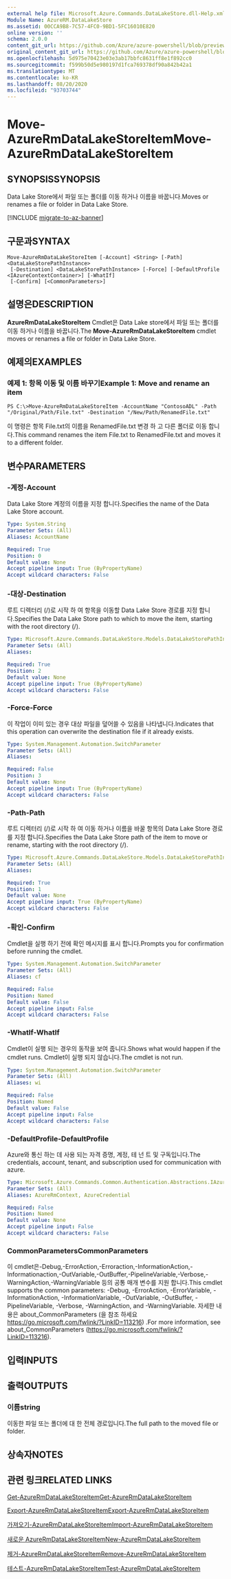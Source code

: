 ```yaml
---
external help file: Microsoft.Azure.Commands.DataLakeStore.dll-Help.xml
Module Name: AzureRM.DataLakeStore
ms.assetid: 00CCA9B8-7C57-4FC0-9BD1-5FC16010E820
online version: ''
schema: 2.0.0
content_git_url: https://github.com/Azure/azure-powershell/blob/preview/src/ResourceManager/DataLakeStore/Commands.DataLakeStore/help/Move-AzureRmDataLakeStoreItem.md
original_content_git_url: https://github.com/Azure/azure-powershell/blob/preview/src/ResourceManager/DataLakeStore/Commands.DataLakeStore/help/Move-AzureRmDataLakeStoreItem.md
ms.openlocfilehash: 5d975e70423e03e3ab17bbfc8631ff8e1f892cc0
ms.sourcegitcommit: f599b50d5e980197d1fca769378df90a842b42a1
ms.translationtype: MT
ms.contentlocale: ko-KR
ms.lasthandoff: 08/20/2020
ms.locfileid: "93703744"
---
```

# <span data-ttu-id="83bea-101">Move-AzureRmDataLakeStoreItem</span><span class="sxs-lookup"><span data-stu-id="83bea-101">Move-AzureRmDataLakeStoreItem</span></span>

## <span data-ttu-id="83bea-102">SYNOPSIS</span><span class="sxs-lookup"><span data-stu-id="83bea-102">SYNOPSIS</span></span>
<span data-ttu-id="83bea-103">Data Lake Store에서 파일 또는 폴더를 이동 하거나 이름을 바꿉니다.</span><span class="sxs-lookup"><span data-stu-id="83bea-103">Moves or renames a file or folder in Data Lake Store.</span></span>

[!INCLUDE [migrate-to-az-banner](../../includes/migrate-to-az-banner.md)]

## <span data-ttu-id="83bea-104">구문과</span><span class="sxs-lookup"><span data-stu-id="83bea-104">SYNTAX</span></span>

```
Move-AzureRmDataLakeStoreItem [-Account] <String> [-Path] <DataLakeStorePathInstance>
 [-Destination] <DataLakeStorePathInstance> [-Force] [-DefaultProfile <IAzureContextContainer>] [-WhatIf]
 [-Confirm] [<CommonParameters>]
```

## <span data-ttu-id="83bea-105">설명은</span><span class="sxs-lookup"><span data-stu-id="83bea-105">DESCRIPTION</span></span>
<span data-ttu-id="83bea-106">**AzureRmDataLakeStoreItem** Cmdlet은 Data Lake store에서 파일 또는 폴더를 이동 하거나 이름을 바꿉니다.</span><span class="sxs-lookup"><span data-stu-id="83bea-106">The **Move-AzureRmDataLakeStoreItem** cmdlet moves or renames a file or folder in Data Lake Store.</span></span>

## <span data-ttu-id="83bea-107">예제의</span><span class="sxs-lookup"><span data-stu-id="83bea-107">EXAMPLES</span></span>

### <span data-ttu-id="83bea-108">예제 1: 항목 이동 및 이름 바꾸기</span><span class="sxs-lookup"><span data-stu-id="83bea-108">Example 1: Move and rename an item</span></span>
```
PS C:\>Move-AzureRmDataLakeStoreItem -AccountName "ContosoADL" -Path "/Original/Path/File.txt" -Destination "/New/Path/RenamedFile.txt"
```

<span data-ttu-id="83bea-109">이 명령은 항목 File.txt의 이름을 RenamedFile.txt 변경 하 고 다른 폴더로 이동 합니다.</span><span class="sxs-lookup"><span data-stu-id="83bea-109">This command renames the item File.txt to RenamedFile.txt and moves it to a different folder.</span></span>

## <span data-ttu-id="83bea-110">변수</span><span class="sxs-lookup"><span data-stu-id="83bea-110">PARAMETERS</span></span>

### <span data-ttu-id="83bea-111">-계정</span><span class="sxs-lookup"><span data-stu-id="83bea-111">-Account</span></span>
<span data-ttu-id="83bea-112">Data Lake Store 계정의 이름을 지정 합니다.</span><span class="sxs-lookup"><span data-stu-id="83bea-112">Specifies the name of the Data Lake Store account.</span></span>

```yaml
Type: System.String
Parameter Sets: (All)
Aliases: AccountName

Required: True
Position: 0
Default value: None
Accept pipeline input: True (ByPropertyName)
Accept wildcard characters: False
```

### <span data-ttu-id="83bea-113">-대상</span><span class="sxs-lookup"><span data-stu-id="83bea-113">-Destination</span></span>
<span data-ttu-id="83bea-114">루트 디렉터리 (/)로 시작 하 여 항목을 이동할 Data Lake Store 경로를 지정 합니다.</span><span class="sxs-lookup"><span data-stu-id="83bea-114">Specifies the Data Lake Store path to which to move the item, starting with the root directory (/).</span></span>

```yaml
Type: Microsoft.Azure.Commands.DataLakeStore.Models.DataLakeStorePathInstance
Parameter Sets: (All)
Aliases: 

Required: True
Position: 2
Default value: None
Accept pipeline input: True (ByPropertyName)
Accept wildcard characters: False
```

### <span data-ttu-id="83bea-115">-Force</span><span class="sxs-lookup"><span data-stu-id="83bea-115">-Force</span></span>
<span data-ttu-id="83bea-116">이 작업이 이미 있는 경우 대상 파일을 덮어쓸 수 있음을 나타냅니다.</span><span class="sxs-lookup"><span data-stu-id="83bea-116">Indicates that this operation can overwrite the destination file if it already exists.</span></span>

```yaml
Type: System.Management.Automation.SwitchParameter
Parameter Sets: (All)
Aliases: 

Required: False
Position: 3
Default value: None
Accept pipeline input: True (ByPropertyName)
Accept wildcard characters: False
```

### <span data-ttu-id="83bea-117">-Path</span><span class="sxs-lookup"><span data-stu-id="83bea-117">-Path</span></span>
<span data-ttu-id="83bea-118">루트 디렉터리 (/)로 시작 하 여 이동 하거나 이름을 바꿀 항목의 Data Lake Store 경로를 지정 합니다.</span><span class="sxs-lookup"><span data-stu-id="83bea-118">Specifies the Data Lake Store path of the item to move or rename, starting with the root directory (/).</span></span>

```yaml
Type: Microsoft.Azure.Commands.DataLakeStore.Models.DataLakeStorePathInstance
Parameter Sets: (All)
Aliases: 

Required: True
Position: 1
Default value: None
Accept pipeline input: True (ByPropertyName)
Accept wildcard characters: False
```

### <span data-ttu-id="83bea-119">-확인</span><span class="sxs-lookup"><span data-stu-id="83bea-119">-Confirm</span></span>
<span data-ttu-id="83bea-120">Cmdlet을 실행 하기 전에 확인 메시지를 표시 합니다.</span><span class="sxs-lookup"><span data-stu-id="83bea-120">Prompts you for confirmation before running the cmdlet.</span></span>

```yaml
Type: System.Management.Automation.SwitchParameter
Parameter Sets: (All)
Aliases: cf

Required: False
Position: Named
Default value: False
Accept pipeline input: False
Accept wildcard characters: False
```

### <span data-ttu-id="83bea-121">-WhatIf</span><span class="sxs-lookup"><span data-stu-id="83bea-121">-WhatIf</span></span>
<span data-ttu-id="83bea-122">Cmdlet이 실행 되는 경우의 동작을 보여 줍니다.</span><span class="sxs-lookup"><span data-stu-id="83bea-122">Shows what would happen if the cmdlet runs.</span></span>
<span data-ttu-id="83bea-123">Cmdlet이 실행 되지 않습니다.</span><span class="sxs-lookup"><span data-stu-id="83bea-123">The cmdlet is not run.</span></span>

```yaml
Type: System.Management.Automation.SwitchParameter
Parameter Sets: (All)
Aliases: wi

Required: False
Position: Named
Default value: False
Accept pipeline input: False
Accept wildcard characters: False
```

### <span data-ttu-id="83bea-124">-DefaultProfile</span><span class="sxs-lookup"><span data-stu-id="83bea-124">-DefaultProfile</span></span>
<span data-ttu-id="83bea-125">Azure와 통신 하는 데 사용 되는 자격 증명, 계정, 테 넌 트 및 구독입니다.</span><span class="sxs-lookup"><span data-stu-id="83bea-125">The credentials, account, tenant, and subscription used for communication with azure.</span></span>

```yaml
Type: Microsoft.Azure.Commands.Common.Authentication.Abstractions.IAzureContextContainer
Parameter Sets: (All)
Aliases: AzureRmContext, AzureCredential

Required: False
Position: Named
Default value: None
Accept pipeline input: False
Accept wildcard characters: False
```

### <span data-ttu-id="83bea-126">CommonParameters</span><span class="sxs-lookup"><span data-stu-id="83bea-126">CommonParameters</span></span>
<span data-ttu-id="83bea-127">이 cmdlet은-Debug,-ErrorAction,-Erroraction,-InformationAction,-Informationaction,-OutVariable,-OutBuffer,-PipelineVariable,-Verbose,-WarningAction,-WarningVariable 등의 공통 매개 변수를 지원 합니다.</span><span class="sxs-lookup"><span data-stu-id="83bea-127">This cmdlet supports the common parameters: -Debug, -ErrorAction, -ErrorVariable, -InformationAction, -InformationVariable, -OutVariable, -OutBuffer, -PipelineVariable, -Verbose, -WarningAction, and -WarningVariable.</span></span> <span data-ttu-id="83bea-128">자세한 내용은 about_CommonParameters (을 참조 하세요 https://go.microsoft.com/fwlink/?LinkID=113216) .</span><span class="sxs-lookup"><span data-stu-id="83bea-128">For more information, see about_CommonParameters (https://go.microsoft.com/fwlink/?LinkID=113216).</span></span>

## <span data-ttu-id="83bea-129">입력</span><span class="sxs-lookup"><span data-stu-id="83bea-129">INPUTS</span></span>

## <span data-ttu-id="83bea-130">출력</span><span class="sxs-lookup"><span data-stu-id="83bea-130">OUTPUTS</span></span>

### <span data-ttu-id="83bea-131">이름</span><span class="sxs-lookup"><span data-stu-id="83bea-131">string</span></span>
<span data-ttu-id="83bea-132">이동한 파일 또는 폴더에 대 한 전체 경로입니다.</span><span class="sxs-lookup"><span data-stu-id="83bea-132">The full path to the moved file or folder.</span></span>

## <span data-ttu-id="83bea-133">상속자</span><span class="sxs-lookup"><span data-stu-id="83bea-133">NOTES</span></span>

## <span data-ttu-id="83bea-134">관련 링크</span><span class="sxs-lookup"><span data-stu-id="83bea-134">RELATED LINKS</span></span>

[<span data-ttu-id="83bea-135">Get-AzureRmDataLakeStoreItem</span><span class="sxs-lookup"><span data-stu-id="83bea-135">Get-AzureRmDataLakeStoreItem</span></span>](./Get-AzureRmDataLakeStoreItem.md)

[<span data-ttu-id="83bea-136">Export-AzureRmDataLakeStoreItem</span><span class="sxs-lookup"><span data-stu-id="83bea-136">Export-AzureRmDataLakeStoreItem</span></span>](./Export-AzureRmDataLakeStoreItem.md)

[<span data-ttu-id="83bea-137">가져오기-AzureRmDataLakeStoreItem</span><span class="sxs-lookup"><span data-stu-id="83bea-137">Import-AzureRmDataLakeStoreItem</span></span>](./Import-AzureRmDataLakeStoreItem.md)

[<span data-ttu-id="83bea-138">새로운 AzureRmDataLakeStoreItem</span><span class="sxs-lookup"><span data-stu-id="83bea-138">New-AzureRmDataLakeStoreItem</span></span>](./New-AzureRmDataLakeStoreItem.md)

[<span data-ttu-id="83bea-139">제거-AzureRmDataLakeStoreItem</span><span class="sxs-lookup"><span data-stu-id="83bea-139">Remove-AzureRmDataLakeStoreItem</span></span>](./Remove-AzureRmDataLakeStoreItem.md)

[<span data-ttu-id="83bea-140">테스트-AzureRmDataLakeStoreItem</span><span class="sxs-lookup"><span data-stu-id="83bea-140">Test-AzureRmDataLakeStoreItem</span></span>](./Test-AzureRmDataLakeStoreItem.md)


